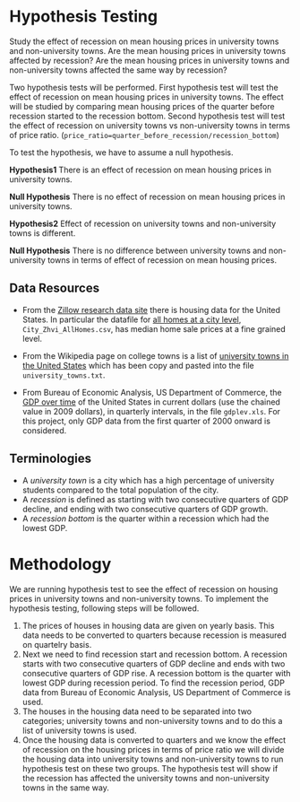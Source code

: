 # Hypothesis Testing

Study the effect of recession on mean housing prices in university towns and non-university towns. Are the mean housing prices in university towns affected by recession? Are the mean housing prices in university towns and non-university towns affected the same way by recession? 

Two hypothesis tests will be performed. First hypothesis test will test the effect of recession on mean housing prices in university towns. The effect will be studied by comparing mean housing prices of the quarter before recession started to the recession bottom. Second hypothesis test will test the effect of recession on university towns vs non-university towns in terms of price ratio. (`price_ratio=quarter_before_recession/recession_bottom`)

To test the hypothesis, we have to assume a null hypothesis.

**Hypothesis1** There is an effect of recession on mean housing prices in university towns. 

**Null Hypothesis** There is no effect of recession on mean housing prices in university towns.

**Hypothesis2** Effect of recession on university towns and non-university towns is different. 

**Null Hypothesis** There is no difference between university towns and non-university towns in terms of effect of recession on mean housing prices.

## Data Resources

* From the [Zillow research data site](http://www.zillow.com/research/data/) there is housing data for the United States. In particular the datafile for [all homes at a city level](http://files.zillowstatic.com/research/public/City/City_Zhvi_AllHomes.csv), ```City_Zhvi_AllHomes.csv```, has median home sale prices at a fine grained level.

* From the Wikipedia page on college towns is a list of [university towns in the United States](https://en.wikipedia.org/wiki/List_of_college_towns#College_towns_in_the_United_States) which has been copy and pasted into the file ```university_towns.txt```.

* From Bureau of Economic Analysis, US Department of Commerce, the [GDP over time](http://www.bea.gov/national/index.htm#gdp) of the United States in current dollars (use the chained value in 2009 dollars), in quarterly intervals, in the file ```gdplev.xls```. For this project, only GDP data from the first quarter of 2000 onward is considered.

## Terminologies
* A _university town_ is a city which has a high percentage of university students compared to the total population of the city.
* A _recession_ is defined as starting with two consecutive quarters of GDP decline, and ending with two consecutive quarters of GDP growth.
* A _recession bottom_ is the quarter within a recession which had the lowest GDP.

# Methodology

We are running hypothesis test to see the effect of recession on housing prices in university towns and non-university towns. To implement the hypothesis testing, following steps will be followed.
<ol>
    <li>The prices of houses in housing data are given on yearly basis. This data needs to be converted to quarters because recession is measured on quartelry basis.
    <li>Next we need to find recession start and recession bottom. A recession starts with two consecutive quarters of GDP decline and ends with two consecutive quarters of GDP rise. A recession bottom is the quarter with lowest GDP during recession period. To find the recession period, GDP data from Bureau of Economic Analysis, US Department of Commerce is used.
    <li>The houses in the housing data need to be separated into two categories; university towns and non-university towns and to do this a list of university towns is used.
    <li>Once the housing data is converted to quarters and we know the effect of recession on the housing prices in terms of price ratio we will divide the housing data into university towns and non-university towns to run hypothesis test on these two groups. The hypothesis test will show if the recession has affected the university towns and non-university towns in the same way. 

